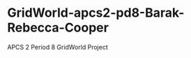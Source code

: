 GridWorld-apcs2-pd8-Barak-Rebecca-Cooper
========================================

APCS 2 Period 8 GridWorld Project
